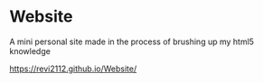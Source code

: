 # Website

A mini personal site made in the process of brushing up my html5 knowledge


https://revi2112.github.io/Website/
